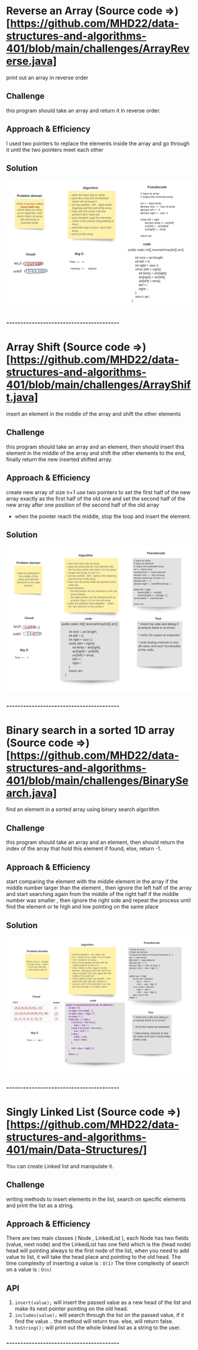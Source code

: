 
# Reverse an Array (Source code =>)[https://github.com/MHD22/data-structures-and-algorithms-401/blob/main/challenges/ArrayReverse.java]

print out an array in reverse order

## Challenge

this program should take an array and return it in reverse order.

## Approach & Efficiency

I used two pointers to replace the elements inside the array and go through it until the two pointers meet each other

## Solution

![Whiteboard_ArrayReversed](./assets/Array-reverse.png)

### ----------------------------------------

# Array Shift (Source code =>)[https://github.com/MHD22/data-structures-and-algorithms-401/blob/main/challenges/ArrayShift.java]

insert an element in the middle of the array and shift the other elements

## Challenge

this program should take an array and an element, then should insert this element in the middle of the array and shift the other elements to the end, finally return the new inserted shifted array.

## Approach & Efficiency

create new array of size n+1 
use two pointers to set the first half of the new array exactly as the first half of the old one
and set the second half of the new array after one position of the second half of the old array

* when the pointer reach the middle, stop the loop and insert the element.

## Solution

![Whiteboard_ArrayShift](./assets/array-shift.png)

### ----------------------------------------

# Binary search in a sorted 1D array (Source code =>)[https://github.com/MHD22/data-structures-and-algorithms-401/blob/main/challenges/BinarySearch.java]

find an element in a sorted array using binary search algorithm 

## Challenge

this program should take an array and an element, then should return the index of the array that hold this element if found, else, return -1.

## Approach & Efficiency

start comparing the element with the middle element in the array
if the middle number larger than the element , then ignore the left half of the array and start searching again from the middle of the right half
if the middle number was smaller , then ignore the right side and repeat the process until find the element or te high and low pointing on the same place


## Solution

![Whiteboard_BinarySearch](./assets/array-binary-search.png)

### ----------------------------------------

# Singly Linked List (Source code =>)[https://github.com/MHD22/data-structures-and-algorithms-401/main/Data-Structures/]


You can create Linked list and manipulate it.

## Challenge

writing methods to insert elements in the list, search on specific elements and print the list as a string.

## Approach & Efficiency

There are two main classes ( Node , LinkedList ), each Node has two fields (value, next node)
and the LinkedList has one field which is the (head node)
head will pointing always to the first node of the list, when you need to add value to list, it will take the head place and pointing to the old head.
The time complexity of inserting a value is : `O(1)`
The time complexity of search on a value is : `O(n)`

## API

1. `insert(value);` will insert the passed value as a new head of the list and make its next pointer pointing on the old head.
2. `includes(value);` will search through the list on the passed value, if it find the value .. the method will return true. else, will return false.
3. `toString();` will print out the whole linked list as a string to the user.

### ----------------------------------------



